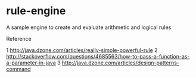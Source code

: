 rule-engine
===========

A sample engine to create and evaluate arithmetic and logical rules


Reference

1 http://java.dzone.com/articles/really-simple-powerful-rule
2 http://stackoverflow.com/questions/4685563/how-to-pass-a-function-as-a-parameter-in-java
3 http://java.dzone.com/articles/design-patterns-command
